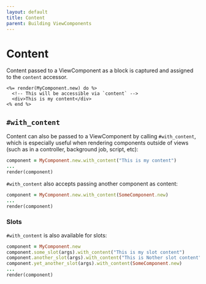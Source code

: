 ```yaml
---
layout: default
title: Content
parent: Building ViewComponents
---
```


# Content

Content passed to a ViewComponent as a block is captured and assigned to the `content` accessor.

```erb
<%= render(MyComponent.new) do %>
  <!-- This will be accessible via `content` -->
  <div>This is my content</div>
<% end %>
```

## `#with_content`

Content can also be passed to a ViewComponent by calling `#with_content`, which is especially useful when rendering components outside of views (such as in a controller, background job, script, etc):

```rb
component = MyComponent.new.with_content("This is my content")
...
render(component)
```

`#with_content` also accepts passing another component as content:

```rb
component = MyComponent.new.with_content(SomeComponent.new)
...
render(component)
```

### Slots

`#with_content` is also available for slots:

```rb
component = MyComponent.new
component.some_slot(args).with_content("This is my slot content")
component.another_slot(args).with_content("This is Nother slot content")
component.yet_another_slot(args).with_content(SomeComponent.new)
...
render(component)
```

